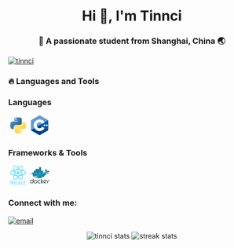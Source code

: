 <!DOCTYPE html>
<html lang="en">
<head>
  <meta charset="UTF-8">
  <meta name="viewport" content="width=device-width, initial-scale=1.0">
  <meta name="description" content="Welcome to Tinnci's GitHub profile! Explore projects, achievements, and tools used by a passionate student from Shanghai, China.">
</head>
<body>

<h1 align="center">Hi 👋, I'm Tinnci</h1>

<!-- Main title with a friendly greeting -->
<h3 align="center" class="subheading">🌱 A passionate student from Shanghai, China 🌏</h3>

<!-- GitHub trophy widget showcasing achievements -->
<p align="left"> <a href="https://github.com/ryo-ma/github-profile-trophy"><img src="https://github-profile-trophy.vercel.app/?username=tinnci" alt="tinnci" /></a> </p>

<!-- Section for languages and tools -->
<h3 align="left" class="section-title">🔥 Languages and Tools</h3>

<!-- Programming languages section -->
<h3 align="left">Languages</h3>
<p align="left">
  <!-- Python language icon -->
  <img src="https://raw.githubusercontent.com/devicons/devicon/master/icons/python/python-original.svg" alt="python" width="40" height="40"/>
  <!-- C++ language icon -->
  <img src="https://raw.githubusercontent.com/devicons/devicon/master/icons/cplusplus/cplusplus-original.svg" alt="cplusplus" width="40" height="40"/>
</p>

<!-- Frameworks and tools section -->
<h3 align="left">Frameworks & Tools</h3>
<p align="left">
  <!-- React framework icon -->
  <img src="https://raw.githubusercontent.com/devicons/devicon/master/icons/react/react-original-wordmark.svg" alt="react" width="40" height="40"/>
  <!-- Docker tool icon -->
  <img src="https://raw.githubusercontent.com/devicons/devicon/master/icons/docker/docker-original-wordmark.svg" alt="docker" width="40" height="40"/>
</p>

<!-- Contact section -->
<h3 align="left">Connect with me:</h3>
<p align="left">
  <!-- Email icon linking to mail -->
  <a href="#" onclick="window.location='mailto:'+['luoyido','outlook.com'].join('@');">
    <img align="center" src="https://www.vectorlogo.zone/logos/gmail/gmail-icon.svg" alt="email" height="30" width="30" />
  </a>
</p>

<!-- GitHub statistics widgets -->
<p align="center">
  <!-- GitHub profile stats with fallback image for better performance -->
  <img src="https://github-readme-stats.vercel.app/api?username=tinnci&show_icons=true&theme=radical" alt="tinnci stats" onerror="this.src='https://via.placeholder.com/150?text=Stats+Unavailable';"/>
  <!-- GitHub streak stats -->
  <img src="https://github-readme-streak-stats.herokuapp.com/?user=tinnci&theme=radical" alt="streak stats" onerror="this.src='https://via.placeholder.com/150?text=Streak+Stats+Unavailable';"/>
</p>

</body>
</html>
